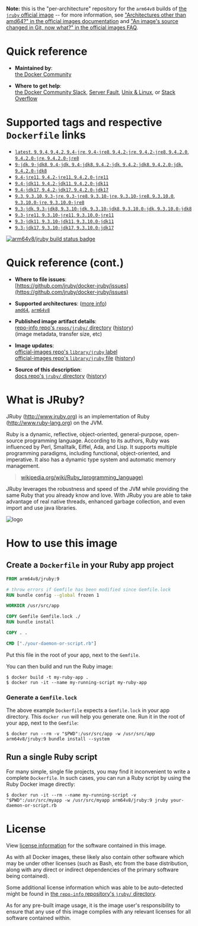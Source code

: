 <!--

********************************************************************************

WARNING:

    DO NOT EDIT "jruby/README.md"

    IT IS AUTO-GENERATED

    (from the other files in "jruby/" combined with a set of templates)

********************************************************************************

-->

**Note:** this is the "per-architecture" repository for the `arm64v8` builds of [the `jruby` official image](https://hub.docker.com/_/jruby) -- for more information, see ["Architectures other than amd64?" in the official images documentation](https://github.com/docker-library/official-images#architectures-other-than-amd64) and ["An image's source changed in Git, now what?" in the official images FAQ](https://github.com/docker-library/faq#an-images-source-changed-in-git-now-what).

# Quick reference

-	**Maintained by**:  
	[the Docker Community](https://github.com/jruby/docker-jruby)

-	**Where to get help**:  
	[the Docker Community Slack](https://dockr.ly/comm-slack), [Server Fault](https://serverfault.com/help/on-topic), [Unix & Linux](https://unix.stackexchange.com/help/on-topic), or [Stack Overflow](https://stackoverflow.com/help/on-topic)

# Supported tags and respective `Dockerfile` links

-	[`latest`, `9`, `9.4`, `9.4.2`, `9.4-jre`, `9.4-jre8`, `9.4.2-jre`, `9.4.2-jre8`, `9.4.2.0`, `9.4.2.0-jre`, `9.4.2.0-jre8`](https://github.com/jruby/docker-jruby/blob/4cd6f9e7d6b5a1ede66beb818a8b343e1eb14631/9.4/jre8/Dockerfile)
-	[`9-jdk`, `9-jdk8`, `9.4-jdk`, `9.4-jdk8`, `9.4.2-jdk`, `9.4.2-jdk8`, `9.4.2.0-jdk`, `9.4.2.0-jdk8`](https://github.com/jruby/docker-jruby/blob/4cd6f9e7d6b5a1ede66beb818a8b343e1eb14631/9.4/jdk8/Dockerfile)
-	[`9.4-jre11`, `9.4.2-jre11`, `9.4.2.0-jre11`](https://github.com/jruby/docker-jruby/blob/4cd6f9e7d6b5a1ede66beb818a8b343e1eb14631/9.4/jre11/Dockerfile)
-	[`9.4-jdk11`, `9.4.2-jdk11`, `9.4.2.0-jdk11`](https://github.com/jruby/docker-jruby/blob/4cd6f9e7d6b5a1ede66beb818a8b343e1eb14631/9.4/jdk11/Dockerfile)
-	[`9.4-jdk17`, `9.4.2-jdk17`, `9.4.2.0-jdk17`](https://github.com/jruby/docker-jruby/blob/4cd6f9e7d6b5a1ede66beb818a8b343e1eb14631/9.4/jdk17/Dockerfile)
-	[`9.3`, `9.3.10`, `9.3-jre`, `9.3-jre8`, `9.3.10-jre`, `9.3.10-jre8`, `9.3.10.0`, `9.3.10.0-jre`, `9.3.10.0-jre8`](https://github.com/jruby/docker-jruby/blob/4cd6f9e7d6b5a1ede66beb818a8b343e1eb14631/9.3/jre8/Dockerfile)
-	[`9.3-jdk`, `9.3-jdk8`, `9.3.10-jdk`, `9.3.10-jdk8`, `9.3.10.0-jdk`, `9.3.10.0-jdk8`](https://github.com/jruby/docker-jruby/blob/4cd6f9e7d6b5a1ede66beb818a8b343e1eb14631/9.3/jdk8/Dockerfile)
-	[`9.3-jre11`, `9.3.10-jre11`, `9.3.10.0-jre11`](https://github.com/jruby/docker-jruby/blob/4cd6f9e7d6b5a1ede66beb818a8b343e1eb14631/9.3/jre11/Dockerfile)
-	[`9.3-jdk11`, `9.3.10-jdk11`, `9.3.10.0-jdk11`](https://github.com/jruby/docker-jruby/blob/4cd6f9e7d6b5a1ede66beb818a8b343e1eb14631/9.3/jdk11/Dockerfile)
-	[`9.3-jdk17`, `9.3.10-jdk17`, `9.3.10.0-jdk17`](https://github.com/jruby/docker-jruby/blob/4cd6f9e7d6b5a1ede66beb818a8b343e1eb14631/9.3/jdk17/Dockerfile)

[![arm64v8/jruby build status badge](https://img.shields.io/jenkins/s/https/doi-janky.infosiftr.net/job/multiarch/job/arm64v8/job/jruby.svg?label=arm64v8/jruby%20%20build%20job)](https://doi-janky.infosiftr.net/job/multiarch/job/arm64v8/job/jruby/)

# Quick reference (cont.)

-	**Where to file issues**:  
	[https://github.com/jruby/docker-jruby/issues](https://github.com/jruby/docker-jruby/issues)

-	**Supported architectures**: ([more info](https://github.com/docker-library/official-images#architectures-other-than-amd64))  
	[`amd64`](https://hub.docker.com/r/amd64/jruby/), [`arm64v8`](https://hub.docker.com/r/arm64v8/jruby/)

-	**Published image artifact details**:  
	[repo-info repo's `repos/jruby/` directory](https://github.com/docker-library/repo-info/blob/master/repos/jruby) ([history](https://github.com/docker-library/repo-info/commits/master/repos/jruby))  
	(image metadata, transfer size, etc)

-	**Image updates**:  
	[official-images repo's `library/jruby` label](https://github.com/docker-library/official-images/issues?q=label%3Alibrary%2Fjruby)  
	[official-images repo's `library/jruby` file](https://github.com/docker-library/official-images/blob/master/library/jruby) ([history](https://github.com/docker-library/official-images/commits/master/library/jruby))

-	**Source of this description**:  
	[docs repo's `jruby/` directory](https://github.com/docker-library/docs/tree/master/jruby) ([history](https://github.com/docker-library/docs/commits/master/jruby))

# What is JRuby?

JRuby (http://www.jruby.org) is an implementation of Ruby (http://www.ruby-lang.org) on the JVM.

Ruby is a dynamic, reflective, object-oriented, general-purpose, open-source programming language. According to its authors, Ruby was influenced by Perl, Smalltalk, Eiffel, Ada, and Lisp. It supports multiple programming paradigms, including functional, object-oriented, and imperative. It also has a dynamic type system and automatic memory management.

> [wikipedia.org/wiki/Ruby_(programming_language)](https://en.wikipedia.org/wiki/Ruby_%28programming_language%29)

JRuby leverages the robustness and speed of the JVM while providing the same Ruby that you already know and love. With JRuby you are able to take advantage of real native threads, enhanced garbage collection, and even import and use java libraries.

![logo](https://raw.githubusercontent.com/docker-library/docs/fbdaaa95f768de2cb4508dde956912f4081a824a/jruby/logo.png)

# How to use this image

## Create a `Dockerfile` in your Ruby app project

```dockerfile
FROM arm64v8/jruby:9

# throw errors if Gemfile has been modified since Gemfile.lock
RUN bundle config --global frozen 1

WORKDIR /usr/src/app

COPY Gemfile Gemfile.lock ./
RUN bundle install

COPY . .

CMD ["./your-daemon-or-script.rb"]
```

Put this file in the root of your app, next to the `Gemfile`.

You can then build and run the Ruby image:

```console
$ docker build -t my-ruby-app .
$ docker run -it --name my-running-script my-ruby-app
```

### Generate a `Gemfile.lock`

The above example `Dockerfile` expects a `Gemfile.lock` in your app directory. This `docker run` will help you generate one. Run it in the root of your app, next to the `Gemfile`:

```console
$ docker run --rm -v "$PWD":/usr/src/app -w /usr/src/app arm64v8/jruby:9 bundle install --system
```

## Run a single Ruby script

For many simple, single file projects, you may find it inconvenient to write a complete `Dockerfile`. In such cases, you can run a Ruby script by using the Ruby Docker image directly:

```console
$ docker run -it --rm --name my-running-script -v "$PWD":/usr/src/myapp -w /usr/src/myapp arm64v8/jruby:9 jruby your-daemon-or-script.rb
```

# License

View [license information](https://github.com/jruby/jruby/blob/master/COPYING) for the software contained in this image.

As with all Docker images, these likely also contain other software which may be under other licenses (such as Bash, etc from the base distribution, along with any direct or indirect dependencies of the primary software being contained).

Some additional license information which was able to be auto-detected might be found in [the `repo-info` repository's `jruby/` directory](https://github.com/docker-library/repo-info/tree/master/repos/jruby).

As for any pre-built image usage, it is the image user's responsibility to ensure that any use of this image complies with any relevant licenses for all software contained within.
